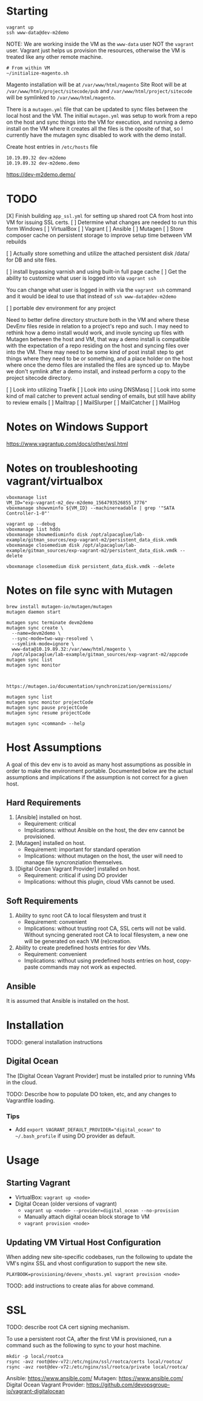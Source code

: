 # Starting

    vagrant up
    ssh www-data@dev-m2demo

NOTE:
We are working inside the VM as the `www-data` user NOT the `vagrant` user. Vagrant just helps us provision the resources, otherwise the VM is treated like any other remote machine.

    # From within VM
    ~/initialize-magento.sh

Magento installation will be at `/var/www/html/magento`
Site Root will be at `/var/www/html/project/sitecode/pub` and `/var/www/html/project/sitecode` will be symlinked to `/var/www/html/magento`.

There is a `mutagen.yml` file that can be updated to sync files between the local host and the VM. The initial `mutagen.yml` was setup to work from a repo on the host and sync things into the VM for execution, and running a demo install on the VM where it creates all the files is the oposite of that, so I currently have the mutagen sync disabled to work with the demo install.

Create host entries in `/etc/hosts` file

    10.19.89.32 dev-m2demo
    10.19.89.32 dev-m2demo.demo

https://dev-m2demo.demo/

# TODO
[X] Finish building `app_ssl.yml` for setting up shared root CA from host into VM for issuing SSL certs.
[ ] Determine what changes are needed to run this form Windows
    [ ] VirtualBox
    [ ] Vagrant
    [ ] Ansible
    [ ] Mutagen
[ ] Store composer cache on persistent storage to improve setup time between VM rebuilds

[ ] Actually store something and utilize the attached persistent disk /data/ for DB and site files.

[ ] install bypassing varnish and using built-in full page cache
[ ] Get the ability to customize what user is logged into via `vagrant ssh`

  You can change what user is logged in with via the `vagrant ssh` command and it would be ideal to use that instead of `ssh www-data@dev-m2demo`

[ ] portable dev environment for any project

  Need to better define directory structure both in the VM and where these DevEnv files reside in relation to a project's repo and such. I may need to rethink how a demo install would work, and invole syncing up files with Mutagen between the host and VM, that way a demo install is compatible with the expectation of a repo residing on the host and syncing files over into the VM. There may need to be some kind of post install step to get things where they need to be or something, and a place holder on the host where once the demo files are installed the files are synced up to. Maybe we don't symlink after a demo install, and instead perform a copy to the project sitecode directory.

[ ] Look into utilizing Traefik
[ ] Look into using DNSMasq
[ ] Look into some kind of mail catcher to prevent actual sending of emails, but still have ability to review emails
    [ ] Mailtrap
    [ ] MailSlurper
    [ ] MailCatcher
    [ ] MailHog



# Notes on Windows Support

https://www.vagrantup.com/docs/other/wsl.html

# Notes on troubleshooting vagrant/virtualbox

    vboxmanage list
    VM_ID="exp-vagrant-m2_dev-m2demo_1564793526855_3776"
    vboxmanage showvminfo ${VM_ID} --machinereadable | grep '"SATA Controller-1-0"' 

    vagrant up --debug
    vboxmanage list hdds
    vboxmanage showmediuminfo disk /opt/alpacaglue/lab-example/gitman_sources/exp-vagrant-m2/persistent_data_disk.vmdk
    vboxmanage closemedium disk /opt/alpacaglue/lab-example/gitman_sources/exp-vagrant-m2/persistent_data_disk.vmdk --delete

    vboxmanage closemedium disk persistent_data_disk.vmdk --delete

# Notes on file sync with Mutagen

    brew install mutagen-io/mutagen/mutagen
    mutagen daemon start
    
    mutagen sync terminate devm2demo
    mutagen sync create \
      --name=devm2demo \
      --sync-mode=two-way-resolved \
      --symlink-mode=ignore \
      www-data@10.19.89.32:/var/www/html/magento \
      /opt/alpacaglue/lab-example/gitman_sources/exp-vagrant-m2/appcode
    mutagen sync list
    mutagen sync monitor
    
    
    
    https://mutagen.io/documentation/synchronization/permissions/
    
    mutagen sync list
    mutagen sync monitor projectCode
    mutagen sync pause projectCode
    mutagen sync resume projectCode
    
    mutagen sync <command> --help

# Host Assumptions

A goal of this dev env is to avoid as many host assumptions as possible in order to make the environment portable. Documented below are the actual assumptions and implications if the assumption is not correct for a given host.

## Hard Requirements

1. [Ansible] installed on host.
    * Requirement: critical
    * Implications: without Ansible on the host, the dev env cannot be provisioned.
2. [Mutagen] installed on host.
    * Requirement: important for standard operation
    * Implications: without mutagen on the host, the user will need to manage file syncronziation themselves.
3. [Digital Ocean Vagrant Provider] installed on host.
    * Requirement: critical if using DO provider
    * Implications: without this plugin, cloud VMs cannot be used.

## Soft Requirements

1. Ability to sync root CA to local filesystem and trust it
    * Requirement: convenient
    * Implications: without trusting root CA, SSL certs will not be valid. Without syncing generated root CA to local filesystem, a new one will be generated on each VM (re)creation.
2. Ability to create predefined hosts entries for dev VMs.
    * Requirement: convenient
    * Implications: without using predefined hosts entries on host, copy-paste commands may not work as expected.

## Ansible

It is assumed that Ansible is installed on the host.

# Installation

TODO: general installation instructions

## Digital Ocean

The [Digital Ocean Vagrant Provider] must be installed prior to running VMs in the cloud.

TODO: Describe how to populate DO token, etc, and any changes to Vagrantfile loading.

### Tips

* Add `export VAGRANT_DEFAULT_PROVIDER="digital_ocean"` to `~/.bash_profile` if using DO provider as default.

# Usage

## Starting Vagrant

* VirtualBox: `vagrant up <node>`
* Digital Ocean (older versions of vagrant)
    * `vagrant up <node> --provider=digital_ocean --no-provision`
    * Manually attach digital ocean block storage to VM
    * `vagrant provision <node>`


## Updating VM Virtual Host Configuration

When adding new site-specific codebases, run the following to update the VM's nginx SSL and vhost configuration to support the new site.

```
PLAYBOOK=provisioning/devenv_vhosts.yml vagrant provision <node>
```

TOOD: add instructions to create alias for above command.

# SSL

TODO: describe root CA cert signing mechanism.

To use a persistent root CA, after the first VM is provisioned, run a command such as the following to sync to your host machine.

```
mkdir -p local/rootca
rsync -avz root@dev-v72:/etc/nginx/ssl/rootca/certs local/rootca/
rsync -avz root@dev-v72:/etc/nginx/ssl/rootca/private local/rootca/
```













Ansible: https://www.ansible.com/
Mutagen: https://www.ansible.com/
Digital Ocean Vagrant Provider: https://github.com/devopsgroup-io/vagrant-digitalocean